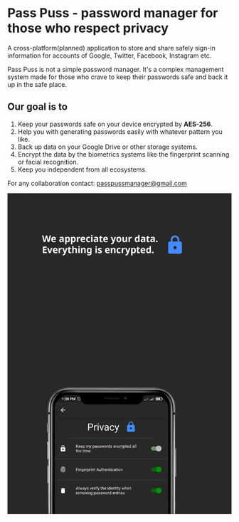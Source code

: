 # Pass Puss - password manager for those who respect privacy



A cross-platform(planned) application to store and share safely sign-in information for accounts of Google, Twitter, Facebook, Instagram etc.

Pass Puss is not a simple password manager. It's a complex management system made for those who crave to keep their passwords safe and back it up in the safe place.

## Our goal is to

1. Keep your passwords safe on your device encrypted by <b>AES-256</b>.
2. Help you with generating passwords easily with whatever pattern you like.
3. Back up data on your Google Drive or other storage systems.
4. Encrypt the data by the biometrics systems like the fingerprint scanning or facial recognition. 
5. Keep you independent from all ecosystems.

For any collaboration contact: passpussmanager@gmail.com


![alt text](https://github.com/Senyastr/passpuss/blob/master/preview/Encrypted.jpg?raw=true)
